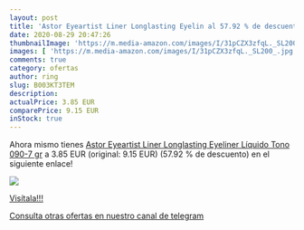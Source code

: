 ```yaml
---
layout: post
title: 'Astor Eyeartist Liner Longlasting Eyelin al 57.92 % de descuento'
date: 2020-08-29 20:47:26
thumbnailImage: 'https://m.media-amazon.com/images/I/31pCZX3zfqL._SL200_.jpg'
images: [ 'https://m.media-amazon.com/images/I/31pCZX3zfqL._SL200_.jpg' ]
comments: true
category: ofertas
author: ring
slug: B003KT3TEM
description:
actualPrice: 3.85 EUR
comparePrice: 9.15 EUR
inStock: true
---
```


Ahora mismo tienes [Astor Eyeartist Liner Longlasting Eyeliner Líquido Tono 090-7 gr](https://www.amazon.com/dp/B003KT3TEM/?tag=redken08-20) a 3.85 EUR (original: 9.15 EUR) (57.92 %  de descuento) en el siguiente enlace!

[![](https://m.media-amazon.com/images/I/31pCZX3zfqL._SL200_.jpg)](https://www.amazon.com/dp/B003KT3TEM/?tag=redken08-20)

[Visítala!!!](https://www.amazon.com/dp/B003KT3TEM/?tag=redken08-20)

[Consulta otras ofertas en nuestro canal de telegram](https://t.me/s/ofertas25)
